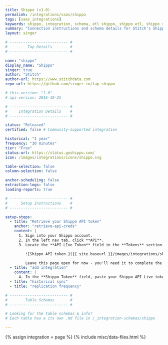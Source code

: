 ```yaml
---
title: Shippo (v1.0)
permalink: /integrations/saas/shippo
tags: [saas_integrations]
keywords: shippo, integration, schema, etl shippo, shippo etl, shippo schema
summary: "Connection instructions and schema details for Stitch's Shippo integration."
layout: singer

# -------------------------- #
#         Tap Details        #
# -------------------------- #

name: "shippo"
display_name: "Shippo"
singer: true
author: "Stitch"
author-url: https://www.stitchdata.com
repo-url: https://github.com/singer-io/tap-shippo

# this-version: "1.0"
# api-version: 2016-10-25

# -------------------------- #
#     Integration Details    #
# -------------------------- #

status: "Released"
certified: false # Community-supported integration

historical: "1 year"
frequency: "30 minutes"
tier: "Free"
status-url: https://status.goshippo.com/
icon: /images/integrations/icons/shippo.svg

table-selection: false
column-selection: false

anchor-scheduling: false
extraction-logs: false
loading-reports: true

# -------------------------- #
#      Setup Instructions    #
# -------------------------- #

setup-steps:
  - title: "Retrieve your Shippo API token"
    anchor: "retrieve-api-creds"
    content: |
      1. Sign into your Shippo account.
      2. In the left nav tab, click **API**.
      3. Locate the **API LIve Token** field in the **Tokens** section:

         ![Shippo API token.]({{ site.baseurl }}/images/integrations/shippo-api-credentials.png)

         Leave this page open for now - you'll need it to complete the setup.
  - title: "add integration"
    content: |
      4. In the **Shippo Token** field, paste your Shippo API Live token.
  - title: "historical sync"
  - title: "replication frequency"

# -------------------------- #
#        Table Schemas       #
# -------------------------- #

# Looking for the table schemas & info?
# Each table has a its own .md file in /_integration-schemas/shippo

---
```

{% assign integration = page %}
{% include misc/data-files.html %}